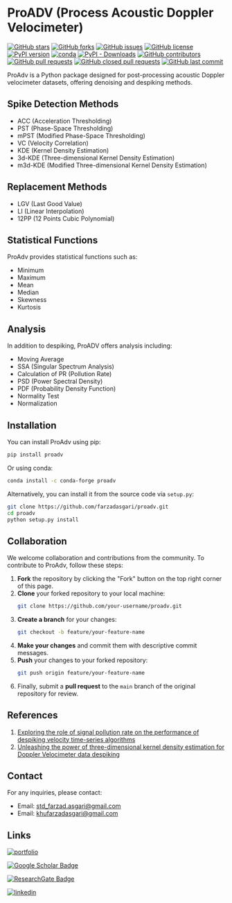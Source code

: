 # ProADV (Process Acoustic Doppler Velocimeter)

[![GitHub stars](https://img.shields.io/github/stars/farzadasgari/proadv)](https://github.com/farzadasgari/proadv/stargazers)
[![GitHub forks](https://img.shields.io/github/forks/farzadasgari/proadv)](https://github.com/farzadasgari/proadv/network)
[![GitHub issues](https://img.shields.io/github/issues/farzadasgari/proadv)](https://github.com/farzadasgari/proadv/issues)
[![GitHub license](https://img.shields.io/github/license/farzadasgari/proadv)](https://github.com/farzadasgari/proadv/blob/main/LICENSE)
[![PyPI version](https://badge.fury.io/py/proadv.svg)](https://badge.fury.io/py/proadv)
[![conda](https://img.shields.io/conda/vn/conda-forge/proadv.svg)](https://anaconda.org/conda-forge/proadv)
[![PyPI - Downloads](https://img.shields.io/pypi/dm/proadv)](https://pypi.org/project/proadv/)
[![GitHub contributors](https://img.shields.io/github/contributors/farzadasgari/proadv)](https://github.com/farzadasgari/proadv/graphs/contributors)
[![GitHub pull requests](https://img.shields.io/github/issues-pr/farzadasgari/proadv)](https://github.com/farzadasgari/proadv/pulls)
[![GitHub closed pull requests](https://img.shields.io/github/issues-pr-closed/farzadasgari/proadv)](https://github.com/farzadasgari/proadv/pulls?q=is%3Apr+is%3Aclosed)
[![GitHub last commit](https://img.shields.io/github/last-commit/farzadasgari/proadv)](https://github.com/farzadasgari/proadv/commits/main)


ProAdv is a Python package designed for post-processing acoustic Doppler velocimeter datasets, offering denoising and despiking methods.

## Spike Detection Methods
- ACC (Acceleration Thresholding)
- PST (Phase-Space Thresholding)
- mPST (Modified Phase-Space Thresholding)
- VC (Velocity Correlation)
- KDE (Kernel Density Estimation)
- 3d-KDE (Three-dimensional Kernel Density Estimation)
- m3d-KDE (Modified Three-dimensional Kernel Density Estimation)

## Replacement Methods
- LGV (Last Good Value)
- LI (Linear Interpolation)
- 12PP (12 Points Cubic Polynomial)

## Statistical Functions
ProAdv provides statistical functions such as:
- Minimum
- Maximum
- Mean
- Median
- Skewness
- Kurtosis

## Analysis
In addition to despiking, ProADV offers analysis including:
- Moving Average
- SSA (Singular Spectrum Analysis)
- Calculation of PR (Pollution Rate)
- PSD (Power Spectral Density)
- PDF (Probability Density Function)
- Normality Test
- Normalization 

## Installation
You can install ProAdv using pip:

```bash
pip install proadv
```

Or using conda:

```bash
conda install -c conda-forge proadv
```

Alternatively, you can install it from the source code via `setup.py`:

```bash
git clone https://github.com/farzadasgari/proadv.git
cd proadv
python setup.py install
```

## Collaboration
We welcome collaboration and contributions from the community. To contribute to ProAdv, follow these steps:

1. **Fork** the repository by clicking the "Fork" button on the top right corner of this page.
2. **Clone** your forked repository to your local machine:
   ```bash
   git clone https://github.com/your-username/proadv.git
   ```
3. **Create a branch** for your changes:
   ```bash
   git checkout -b feature/your-feature-name
   ```
4. **Make your changes** and commit them with descriptive commit messages.
5. **Push** your changes to your forked repository:
   ```bash
   git push origin feature/your-feature-name
   ```
6. Finally, submit a **pull request** to the `main` branch of the original repository for review.

## References
1. [Exploring the role of signal pollution rate on the performance of despiking velocity time-series algorithms](https://doi.org/10.1016/j.flowmeasinst.2023.102485)
2. [Unleashing the power of three-dimensional kernel density estimation for Doppler Velocimeter data despiking](https://doi.org/10.1016/j.measurement.2023.114053)

## Contact
For any inquiries, please contact:
- Email: std_farzad.asgari@gmail.com
- Email: khufarzadasgari@gmail.com


## Links
[![portfolio](https://img.shields.io/badge/my_portfolio-000?style=for-the-badge&logo=ko-fi&logoColor=white)](https://farzadasgari.ir/)

[![Google Scholar Badge](https://img.shields.io/badge/Google%20Scholar-4285F4?logo=googlescholar&logoColor=fff&style=for-the-badge)](https://scholar.google.com/citations?user=Rhue_kkAAAAJ&hl=en)

[![ResearchGate Badge](https://img.shields.io/badge/ResearchGate-0CB?logo=researchgate&logoColor=fff&style=for-the-badge)](https://www.researchgate.net/profile/Farzad-Asgari)

[![linkedin](https://img.shields.io/badge/linkedin-0A66C2?style=for-the-badge&logo=linkedin&logoColor=white)](https://www.linkedin.com/in/farzad-asgari-5a90942b2/)

